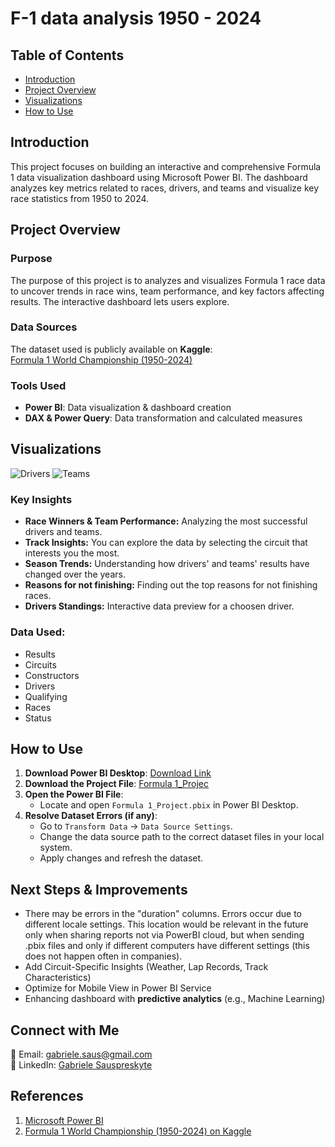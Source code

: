 # F-1 data analysis 1950 - 2024

## Table of Contents

- [Introduction](#Introduction)
- [Project Overview](#Project-Overview)
- [Visualizations](#Visualizations)
- [How to Use](#How-to-Use)

## Introduction

This project focuses on building an interactive and comprehensive Formula 1 data visualization dashboard using Microsoft Power BI. The dashboard analyzes key metrics related to races, drivers, and teams and visualize key race statistics from 1950 to 2024.

## Project Overview

### Purpose

The purpose of this project is to analyzes and visualizes Formula 1 race data to uncover trends in race wins, team performance, and key factors affecting results. The interactive dashboard lets users explore.

### Data Sources

The dataset used is publicly available on **Kaggle**:  
[Formula 1 World Championship (1950-2024)](https://www.kaggle.com/datasets/rohanrao/formula-1-world-championship-1950-2020)

### Tools Used
- **Power BI**: Data visualization & dashboard creation
- **DAX & Power Query**: Data transformation and calculated measures

## Visualizations

![Drivers](https://github.com/gabrielesaus/portfolio/blob/main/Drivers.png)
![Teams](https://github.com/gabrielesaus/portfolio/blob/main/Teams.png)

### Key Insights
- **Race Winners & Team Performance:** Analyzing the most successful drivers and teams.
- **Track Insights:** You can explore the data by selecting the circuit that interests you the most.
- **Season Trends:** Understanding how drivers' and teams' results have changed over the years.
- **Reasons for not finishing:** Finding out the top reasons for not finishing races. 
- **Drivers Standings:** Interactive data preview for a choosen driver.

### Data Used:
- Results
- Circuits
- Constructors
- Drivers
- Qualifying
- Races
- Status

## How to Use

1. **Download Power BI Desktop**: [Download Link](https://powerbi.microsoft.com/en-us/desktop/)
2. **Download the Project File**: [Formula 1_Projec](https://github.com/gabrielesaus/portfolio/blob/main/Formula%201_Project.pbix)
3. **Open the Power BI File**:
    - Locate and open `Formula 1_Project.pbix` in Power BI Desktop.
4. **Resolve Dataset Errors (if any)**:
    - Go to `Transform Data` -> `Data Source Settings`.
    - Change the data source path to the correct dataset files in your local system.
    - Apply changes and refresh the dataset.

## Next Steps & Improvements

- There may be errors in the "duration" columns. Errors occur due to different locale settings. This location would be relevant in the future only when sharing reports not via PowerBI cloud, but when sending .pbix files and only if different computers have different settings (this does not happen often in companies).
- Add Circuit-Specific Insights (Weather, Lap Records, Track Characteristics)
- Optimize for Mobile View in Power BI Service
- Enhancing dashboard with **predictive analytics** (e.g., Machine Learning)  

## Connect with Me

📧 Email: gabriele.saus@gmail.com  
💼 LinkedIn: [Gabriele Sauspreskyte](https://www.linkedin.com/in/gabriele-saus/)  

## References

1. [Microsoft Power BI](https://www.microsoft.com/en-us/power-platform/products/power-bi)
2. [Formula 1 World Championship (1950-2024) on Kaggle](https://www.kaggle.com/datasets/rohanrao/formula-1-world-championship-1950-2020)
